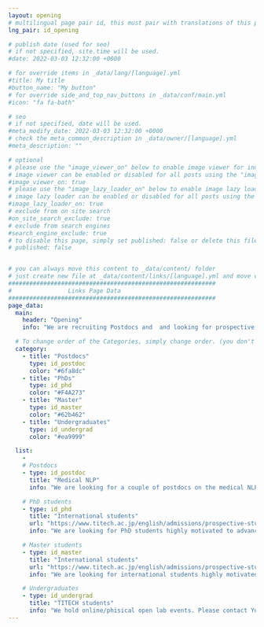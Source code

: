 ```yaml
---
layout: opening
# multilingual page pair id, this must pair with translations of this page. (This name must be unique)
lng_pair: id_opening

# publish date (used for seo)
# if not specified, site.time will be used.
#date: 2022-03-03 12:32:00 +0000

# for override items in _data/lang/[language].yml
#title: My title
#button_name: "My button"
# for override side_and_top_nav_buttons in _data/conf/main.yml
#icon: "fa fa-bath"

# seo
# if not specified, date will be used.
#meta_modify_date: 2022-03-03 12:32:00 +0000
# check the meta_common_description in _data/owner/[language].yml
#meta_description: ""

# optional
# please use the "image_viewer_on" below to enable image viewer for individual pages or posts (_posts/ or [language]/_posts folders).
# image viewer can be enabled or disabled for all posts using the "image_viewer_posts: true" setting in _data/conf/main.yml.
#image_viewer_on: true
# please use the "image_lazy_loader_on" below to enable image lazy loader for individual pages or posts (_posts/ or [language]/_posts folders).
# image lazy loader can be enabled or disabled for all posts using the "image_lazy_loader_posts: true" setting in _data/conf/main.yml.
#image_lazy_loader_on: true
# exclude from on site search
#on_site_search_exclude: true
# exclude from search engines
#search_engine_exclude: true
# to disable this page, simply set published: false or delete this file
# published: false


# you can always move this content to _data/content/ folder
# just create new file at _data/content/links/[language].yml and move content below.
###########################################################
#                Links Page Data
###########################################################
page_data:
  main:
    header: "Opening"
    info: "We are recruiting Postdocs and  and looking for prospective PhD, master, and undergrad students! **Note:** We do not have positions for visiting/research students."

  # To change order of the Categories, simply change order. (you don't need to change list order.)
  category:
    - title: "Postdocs"
      type: id_postdoc
      color: "#6fa8dc"
    - title: "PhDs"
      type: id_phd
      color: "#F4A273"
    - title: "Master"
      type: id_master
      color: "#62b462"
    - title: "Undergraduates"
      type: id_undergrad
      color: "#ea9999"

  list:
    -
    # Postdocs
    - type: id_postdoc
      title: "Medical NLP"
      info: "We are looking for a couple of postdocs on the medical NLP project. Please send Yuki Arase your resume and list of publications."

    # PhD students
    - type: id_phd
      title: "International students"
      url: "https://www.titech.ac.jp/english/admissions/prospective-students/graduate-programs/igp"
      info: "We are looking for PhD students highly motivated to advance NLP/CL technplogy. Please send Yuki Arase your resume, list of publications, and research proposal. For details of admission, please visit the TITECH's official addmision page."

    # Master students
    - type: id_master
      title: "International students"
      url: "https://www.titech.ac.jp/english/admissions/prospective-students/graduate-programs/igp"
      info: "We are looking for international students highly motivated to advance NLP/CL technplogy. Please send Yuki Arase your resume, list of publications, and research proposal. For details of admission, please visit the TITECH's official addmision page."

    # Undergraduates
    - type: id_undergrad
      title: "TITECH students"
      info: "We hold online/phisical open lab events. Please contact Yuki Arase for details."
---
```

